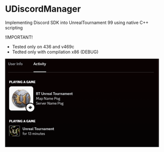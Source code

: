 # UDiscordManager

Implementing Discord SDK into UnrealTournament 99 using native C++ scripting

!IMPORTANT! 

- Tested only on 436 and v469c
- Tedted only with compilation x86 (DEBUG)

![example](https://github.com/BrutalBunny/UDiscordManager/blob/main/example.PNG?raw?true)
